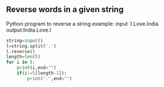 ## Reverse words in a given string
Python program to reverse a string
example:
input :I.Love.India
output:India.Love.I
```python
string=input()
l=string.split('.')
l.reverse()
length=len(l)
for i in l:
    print(i,end="")
    if(i!=l[length-1]):
        print(".",end="")
```
